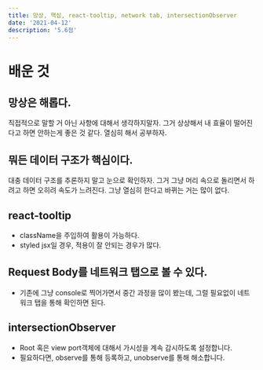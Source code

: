 ```yaml
---
title: 망상, 핵심, react-tooltip, network tab, intersectionObserver
date: '2021-04-12'
description: '5.6점'
---
```


# 배운 것

## 망상은 해롭다.

직접적으로 말할 거 아닌 사항에 대해서 생각하지말자. 그거 상상해서 내 효율이 떨어진다고 하면 안하는게 좋은 것 같다. 열심히 해서 공부하자.

## 뭐든 데이터 구조가 핵심이다.

대충 데이터 구조를 추론하지 말고 눈으로 확인하자. 그거 그냥 머리 속으로 돌리면서 하려고 하면 오히려 속도가 느려진다. 그냥 열심히 한다고 바뀌는 거는 많이 없다.

## react-tooltip

- className을 주입하여 활용이 가능하다.
- styled jsx일 경우, 적용이 잘 안되는 경우가 많다.

## Request Body를 네트워크 탭으로 볼 수 있다.

- 기존에 그냥 console로 찍어가면서 중간 과정을 많이 봤는데, 그럴 필요없이 네트워크 탭을 통해 확인하면 된다.

## intersectionObserver

- Root 혹은 view port객체에 대해서 가시성을 계속 감시하도록 설정합니다.
- 필요하다면, observe를 통해 등록하고, unobserve를 통해 해소합니다.
